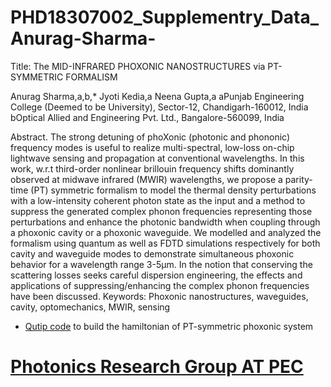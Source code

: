 # PHD18307002_Supplementry_Data_Anurag-Sharma-
Title: The MID-INFRARED PHOXONIC NANOSTRUCTURES via PT-SYMMETRIC FORMALISM

Anurag Sharma,a,b,* Jyoti Kedia,a Neena Gupta,a
aPunjab Engineering College (Deemed to be University), Sector-12, Chandigarh-160012, India
bOptical Allied and Engineering Pvt. Ltd., Bangalore-560099, India

Abstract. The strong detuning of phoXonic (photonic and phononic) frequency modes is useful to realize multi-spectral, low-loss on-chip lightwave sensing and propagation at conventional wavelengths. In this work, w.r.t third-order nonlinear brillouin frequency shifts dominantly observed at midwave infrared (MWIR) wavelengths, we propose a parity-time (PT) symmetric formalism to model the thermal density perturbations with a low-intensity coherent photon state as the input and a method to suppress the generated complex phonon frequencies representing those perturbations and enhance the photonic bandwidth when coupling through a phoxonic cavity or a phoxonic waveguide. We modelled and analyzed the formalism using quantum as well as FDTD simulations respectively for both cavity and waveguide modes to demonstrate simultaneous phoxonic behavior for a wavelength range 3-5µm. In the notion that conserving the scattering losses seeks careful dispersion engineering, the effects and applications of suppressing/enhancing the complex phonon frequencies have been discussed.
Keywords: Phoxonic nanostructures, waveguides, cavity, optomechanics, MWIR, sensing


- [Qutip code](https://github.com/NANOPHOTONIC-RESEARCH-SOCIETY-AT-PEC/PHD18307002_Supplementry_Data_Anurag-Sharma-/blob/main/QUTIP%20code%20.py) to build the hamiltonian of PT-symmetric phoxonic system

# [Photonics Research Group AT PEC](https://github.com/NANOPHOTONIC-RESEARCH-SOCIETY-AT-PEC/KNOW_ABOUT_OUR_LAB)
